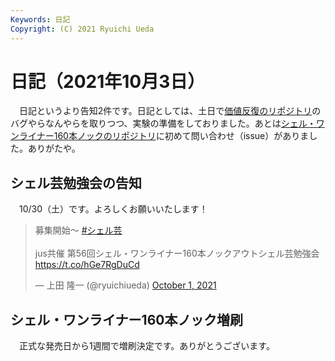 ```yaml
---
Keywords: 日記
Copyright: (C) 2021 Ryuichi Ueda
---
```


# 日記（2021年10月3日）

　日記というより告知2件です。日記としては、土日で[価値反復のリポジトリ](https://github.com/ryuichiueda/value_iteration)のバグやらなんやらを取りつつ、実験の準備をしておりました。あとは[シェル・ワンライナー160本ノックのリポジトリ](https://github.com/shellgei/shellgei160)に初めて問い合わせ（issue）がありました。ありがたや。

## シェル芸勉強会の告知

　10/30（土）です。よろしくお願いいたします！

<blockquote class="twitter-tweet" data-partner="tweetdeck"><p lang="ja" dir="ltr">募集開始〜 <a href="https://twitter.com/hashtag/%E3%82%B7%E3%82%A7%E3%83%AB%E8%8A%B8?src=hash&amp;ref_src=twsrc%5Etfw">#シェル芸</a><br><br>jus共催 第56回シェル・ワンライナー160本ノックアウトシェル芸勉強会 <a href="https://t.co/hGe7RgDuCd">https://t.co/hGe7RgDuCd</a></p>&mdash; 上田 隆一 (@ryuichiueda) <a href="https://twitter.com/ryuichiueda/status/1443783484305149970?ref_src=twsrc%5Etfw">October 1, 2021</a></blockquote>
<script async src="https://platform.twitter.com/widgets.js" charset="utf-8"></script>

## シェル・ワンライナー160本ノック増刷

　正式な発売日から1週間で増刷決定です。ありがとうございます。
